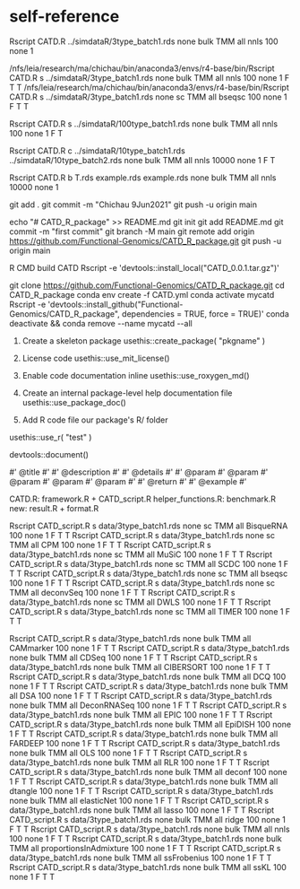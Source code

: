 
# self-reference
Rscript CATD.R ../simdataR/3type_batch1.rds none bulk TMM all nnls 100 none 1

/nfs/leia/research/ma/chichau/bin/anaconda3/envs/r4-base/bin/Rscript CATD.R s ../simdataR/3type_batch1.rds none bulk TMM all nnls 100 none 1 F T T
/nfs/leia/research/ma/chichau/bin/anaconda3/envs/r4-base/bin/Rscript CATD.R s ../simdataR/3type_batch1.rds none sc TMM all bseqsc 100 none 1 F T T

Rscript CATD.R s ../simdataR/100type_batch1.rds none bulk TMM all nnls 100 none 1 F T

Rscript CATD.R c ../simdataR/10type_batch1.rds ../simdataR/10type_batch2.rds none bulk TMM all nnls 10000 none 1 F T

Rscript CATD.R b T.rds example.rds example.rds none bulk TMM all nnls 10000 none 1


git add .
git commit -m "Chichau 9Jun2021"
git push -u origin main


echo "# CATD_R_package" >> README.md
git init
git add README.md
git commit -m "first commit"
git branch -M main
git remote add origin https://github.com/Functional-Genomics/CATD_R_package.git
git push -u origin main


R CMD build CATD
Rscript -e 'devtools::install_local("CATD_0.0.1.tar.gz")'


git clone https://github.com/Functional-Genomics/CATD_R_package.git
cd CATD_R_package
conda env create -f CATD.yml
conda activate mycatd
Rscript -e 'devtools::install_github("Functional-Genomics/CATD_R_package", dependencies = TRUE, force = TRUE)'
conda deactivate && conda remove --name mycatd --all



1. Create a skeleton package
usethis::create_package(
"pkgname"
)

2. License code
usethis::use_mit_license()

3. Enable code documentation inline
usethis::use_roxygen_md()

4. Create an internal package-level help documentation file
usethis::use_package_doc()

5. Add R code file our package's  R/ folder 

usethis::use_r(
"test"
) 


devtools::document()

#' @title
#' 
#' @description
#' 
#' @details
#' 
#' @param 
#' @param 
#' @param 
#' @param 
#' @param 
#' 
#' @return
#' 
#' @example
#' 


CATD.R: framework.R + CATD_script.R
helper_functions.R: benchmark.R
new: result.R + format.R



Rscript CATD_script.R s data/3type_batch1.rds none sc TMM all BisqueRNA 100 none 1 F T T
Rscript CATD_script.R s data/3type_batch1.rds none sc TMM all CPM 100 none 1 F T T
Rscript CATD_script.R s data/3type_batch1.rds none sc TMM all MuSiC 100 none 1 F T T 
Rscript CATD_script.R s data/3type_batch1.rds none sc TMM all SCDC 100 none 1 F T T 
Rscript CATD_script.R s data/3type_batch1.rds none sc TMM all bseqsc 100 none 1 F T T 
Rscript CATD_script.R s data/3type_batch1.rds none sc TMM all deconvSeq 100 none 1 F T T
Rscript CATD_script.R s data/3type_batch1.rds none sc TMM all DWLS 100 none 1 F T T
Rscript CATD_script.R s data/3type_batch1.rds none sc TMM all TIMER 100 none 1 F T T 

Rscript CATD_script.R s data/3type_batch1.rds none bulk TMM all CAMmarker 100 none 1 F T T
Rscript CATD_script.R s data/3type_batch1.rds none bulk TMM all CDSeq 100 none 1 F T T 
Rscript CATD_script.R s data/3type_batch1.rds none bulk TMM all CIBERSORT 100 none 1 F T T
Rscript CATD_script.R s data/3type_batch1.rds none bulk TMM all DCQ 100 none 1 F T T
Rscript CATD_script.R s data/3type_batch1.rds none bulk TMM all DSA 100 none 1 F T T
Rscript CATD_script.R s data/3type_batch1.rds none bulk TMM all DeconRNASeq 100 none 1 F T T
Rscript CATD_script.R s data/3type_batch1.rds none bulk TMM all EPIC 100 none 1 F T T
Rscript CATD_script.R s data/3type_batch1.rds none bulk TMM all EpiDISH 100 none 1 F T T
Rscript CATD_script.R s data/3type_batch1.rds none bulk TMM all FARDEEP 100 none 1 F T T
Rscript CATD_script.R s data/3type_batch1.rds none bulk TMM all OLS 100 none 1 F T T
Rscript CATD_script.R s data/3type_batch1.rds none bulk TMM all RLR 100 none 1 F T T
Rscript CATD_script.R s data/3type_batch1.rds none bulk TMM all deconf 100 none 1 F T T
Rscript CATD_script.R s data/3type_batch1.rds none bulk TMM all dtangle 100 none 1 F T T
Rscript CATD_script.R s data/3type_batch1.rds none bulk TMM all elasticNet 100 none 1 F T T
Rscript CATD_script.R s data/3type_batch1.rds none bulk TMM all lasso 100 none 1 F T T
Rscript CATD_script.R s data/3type_batch1.rds none bulk TMM all ridge 100 none 1 F T T
Rscript CATD_script.R s data/3type_batch1.rds none bulk TMM all nnls 100 none 1 F T T
Rscript CATD_script.R s data/3type_batch1.rds none bulk TMM all proportionsInAdmixture 100 none 1 F T T
Rscript CATD_script.R s data/3type_batch1.rds none bulk TMM all ssFrobenius 100 none 1 F T T
Rscript CATD_script.R s data/3type_batch1.rds none bulk TMM all ssKL 100 none 1 F T T

